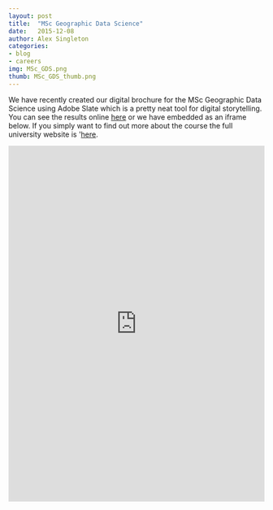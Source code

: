```yaml
---
layout: post
title:  "MSc Geographic Data Science"
date:   2015-12-08
author: Alex Singleton
categories: 
- blog
- careers
img: MSc_GDS.png
thumb: MSc_GDS_thumb.png
---
```


We have recently created our digital brochure for the MSc Geographic Data Science using Adobe Slate which is a pretty neat tool for digital storytelling. You can see the results online [here](https://slate.adobe.com/cp/e6XbJ/) or we have embedded as an iframe below. If you simply want to find out more about the course the full university website is '[here](https://www.liv.ac.uk/study/postgraduate/taught/geographic-data-science-msc/overview/).

<iframe width='100%' height='700' src='https://slate.adobe.com/cp/e6XbJ/' frameborder='0' scrolling="yes" webkitallowfullscreen mozallowfullscreen allowfullscreen></iframe>